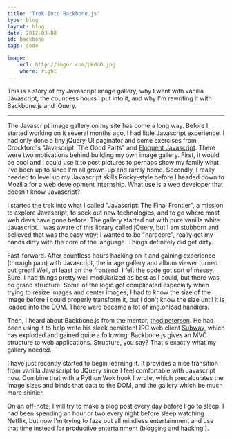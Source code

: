 ```yaml
---
title: "Trek Into Backbone.js"
type: blog
layout: blog
date: 2012-03-08
id: backbone
tags: code

image:
    url: http://imgur.com/pKdaO.jpg
    where: right
---
```


This is a story of my Javascript image gallery, why I went with vanilla
Javascript, the countless hours I put into it, and why I'm rewriting it with
Backbone.js and jQuery.

---

The Javascript image gallery on my site has come a long way. Before I started
working on it several months ago, I had little Javascript experience. I had
only done a tiny jQuery-UI paginator and some exercises from Crockford's
"Javascript: The Good Parts" and [Eloquent
Javascript](http://eloquentjavascript.net). There were two motivations behind
building my own image gallery. First, it would be cool and I could use it to
post pictures to perhaps show my family what I've been up to since I'm all
grown-up and rarely home. Secondly, I really needed to level up my Javascript
skills Rocky-style before I headed down to Mozilla for a web development
internship.  What use is a web developer that doesn't know Javascript?

I started the trek into what I called "Javascript: The Final Frontier", a
mission to explore Javascript, to seek out new technologies, and to go where
most web devs have gone before. The gallery started out with pure vanilla white
Javascript. I was aware of this library called jQuery, but I am stubborn and
believed that was the easy way; I wanted to be "hardcore", really get my hands
dirty with the core of the language. Things definitely did get dirty.

Fast-forward. After countless hours hacking on it and gaining experience
(through pain) with Javascript, the image gallery and album viewer turned out
great! Well, at least on the frontend. I felt the code got sort of messy. Sure,
I had things pretty well modularized as best as I could, but there was no grand
structure. Some of the logic got complicated especially when trying to resize
images and center images; I had to know the size of the image before I could
properly transform it, but I don't know the size until it is loaded into the
DOM. There were became a lot of img.onload handlers.

Then, I heard about Backbone.js from the mentor,
[thedjpetersen](thedjpetersen.github.com). He had been using it to help write
his sleek persistent IRC web client
[Subway](http://lug.oregonstate.edu/blog/subway), which has exploded and gained
quite a following. Backbone.js gives an MVC structure to web applications.
Structure, you say? That's exactly what my gallery needed.

I have just recently started to begin learning it. It provides a nice
transition from vanilla Javascript to JQuery since I feel comfortable with
Javascript now. Combine that with a Python Wok hook I wrote, which
precalculates the image sizes and binds that data to the DOM, and the gallery
which be much more shinier.

On an off-note, I will try to make a blog post every day before I go to sleep.
I had been spending an hour or two every night before sleep watching Netflix, but
now I'm trying to faze out all mindless entertainment and use that time instead
for productive entertainment (blogging and hacking!).


